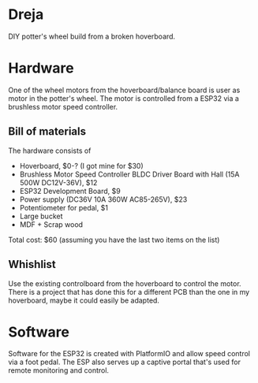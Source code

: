 # Dreja
DIY potter's wheel build from a broken hoverboard.

# Hardware
One of the wheel motors from the hoverboard/balance board is user as motor in the potter's wheel. The motor is controlled from a ESP32 via a brushless motor speed controller.

## Bill of materials
The hardware consists of
* Hoverboard, $0-? (I got mine for $30)
* Brushless Motor Speed Controller BLDC Driver Board with Hall (15A 500W DC12V-36V), $12
* ESP32 Development Board, $9
* Power supply (DC36V 10A 360W AC85-265V), $23
* Potentiometer for pedal, $1
* Large bucket
* MDF + Scrap wood

Total cost: $60 (assuming you have the last two items on the list)


## Whishlist
Use the existing controlboard from the hoverboard to control the motor. There is a project that has done this for a different PCB than the one in my hoverboard, maybe it could easily be adapted.

# Software
Software for the ESP32 is created with PlatformIO and allow speed control via a foot pedal. The ESP also serves up a captive portal that's used for remote monitoring and control.
